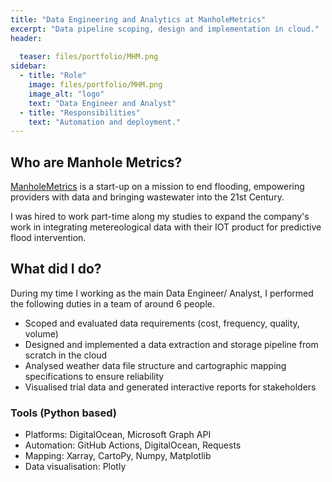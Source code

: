 ```yaml
---
title: "Data Engineering and Analytics at ManholeMetrics"
excerpt: "Data pipeline scoping, design and implementation in cloud."
header:
  
  teaser: files/portfolio/MHM.png
sidebar:
  - title: "Role"
    image: files/portfolio/MHM.png
    image_alt: "logo"
    text: "Data Engineer and Analyst"
  - title: "Responsibilities"
    text: "Automation and deployment."
---
```

## Who are Manhole Metrics?

[ManholeMetrics](https://www.manholemetrics.com/) is a start-up on a mission to end flooding, empowering providers with data and bringing wastewater into the 21st Century. 

I was hired to work part-time along my studies to expand the company's work in integrating metereological data with their IOT product for predictive flood intervention.

## What did I do?

During my time I working as the main Data Engineer/ Analyst, I performed the following duties in a team of around 6 people.

- Scoped and evaluated data requirements (cost, frequency, quality, volume)
- Designed and implemented a data extraction and storage pipeline from scratch in the cloud
- Analysed weather data file structure and cartographic mapping specifications to ensure reliability
- Visualised trial data and generated interactive reports for stakeholders

### Tools (Python based)

- Platforms:  DigitalOcean, Microsoft Graph API
- Automation: GitHub Actions, DigitalOcean, Requests
- Mapping: Xarray, CartoPy, Numpy, Matplotlib
- Data visualisation: Plotly

